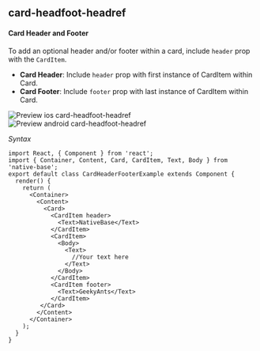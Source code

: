 ## card-headfoot-headref
#### Card Header and Footer

To add an optional header and/or footer within a card, include <code>header</code> prop with the <code>CardItem</code>.<br />
* **Card Header**: Include <code>header</code> prop with first instance of CardItem within Card.
* **Card Footer**: Include <code>footer</code> prop with last instance of CardItem within Card.

![Preview ios card-headfoot-headref](https://github.com/GeekyAnts/NativeBase-KitchenSink/raw/v2.2.0/screenshots/ios/card-header-and-footer.png)
![Preview android card-headfoot-headref](https://github.com/GeekyAnts/NativeBase-KitchenSink/raw/v2.2.0/screenshots/android/card-header-and-footer.png)

*Syntax*

<pre class="line-numbers"><code class="language-jsx">import React, { Component } from 'react';
import { Container, Content, Card, CardItem, Text, Body } from 'native-base';
export default class CardHeaderFooterExample extends Component {
  render() {
    return (
      &lt;Container>
        &lt;Content>
          &lt;Card>
            &lt;CardItem header>
              &lt;Text>NativeBase&lt;/Text>
            &lt;/CardItem>
            &lt;CardItem>
              &lt;Body>
                &lt;Text>
                  //Your text here
                &lt;/Text>
              &lt;/Body>
            &lt;/CardItem>
            &lt;CardItem footer>
              &lt;Text>GeekyAnts&lt;/Text>
            &lt;/CardItem>
         &lt;/Card>
        &lt;/Content>
      &lt;/Container>
    );
  }
}</code></pre><br />
